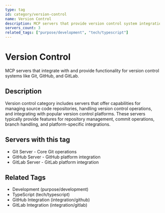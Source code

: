 ```yaml
---
type: tag
id: category/version-control
name: Version Control
description: MCP servers that provide version control system integration and operations
servers_count: 3
related_tags: ["purpose/development", "tech/typescript"]
---
```


# Version Control

MCP servers that integrate with and provide functionality for version control systems like Git, GitHub, and GitLab.

## Description

Version control category includes servers that offer capabilities for managing source code repositories, handling version control operations, and integrating with popular version control platforms. These servers typically provide features for repository management, commit operations, branch handling, and platform-specific integrations.

## Servers with this tag

- Git Server - Core Git operations
- GitHub Server - GitHub platform integration
- GitLab Server - GitLab platform integration

## Related Tags

- Development (purpose/development)
- TypeScript (tech/typescript)
- GitHub Integration (integration/github)
- GitLab Integration (integration/gitlab)